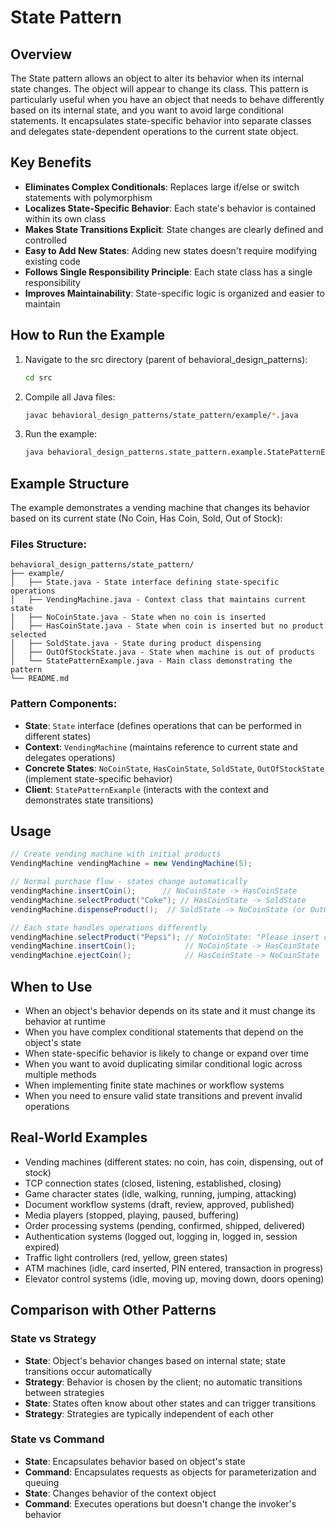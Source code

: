 # State Pattern

## Overview
The State pattern allows an object to alter its behavior when its internal state changes. The object will appear to change its class. This pattern is particularly useful when you have an object that needs to behave differently based on its internal state, and you want to avoid large conditional statements. It encapsulates state-specific behavior into separate classes and delegates state-dependent operations to the current state object.

## Key Benefits
- **Eliminates Complex Conditionals**: Replaces large if/else or switch statements with polymorphism
- **Localizes State-Specific Behavior**: Each state's behavior is contained within its own class
- **Makes State Transitions Explicit**: State changes are clearly defined and controlled
- **Easy to Add New States**: Adding new states doesn't require modifying existing code
- **Follows Single Responsibility Principle**: Each state class has a single responsibility
- **Improves Maintainability**: State-specific logic is organized and easier to maintain

## How to Run the Example

1. Navigate to the src directory (parent of behavioral_design_patterns):
   ```bash
   cd src
   ```

2. Compile all Java files:
   ```bash
   javac behavioral_design_patterns/state_pattern/example/*.java
   ```

3. Run the example:
   ```bash
   java behavioral_design_patterns.state_pattern.example.StatePatternExample
   ```

## Example Structure

The example demonstrates a vending machine that changes its behavior based on its current state (No Coin, Has Coin, Sold, Out of Stock):

### Files Structure:
```
behavioral_design_patterns/state_pattern/
├── example/
│   ├── State.java - State interface defining state-specific operations
│   ├── VendingMachine.java - Context class that maintains current state
│   ├── NoCoinState.java - State when no coin is inserted
│   ├── HasCoinState.java - State when coin is inserted but no product selected
│   ├── SoldState.java - State during product dispensing
│   ├── OutOfStockState.java - State when machine is out of products
│   └── StatePatternExample.java - Main class demonstrating the pattern
└── README.md
```

### Pattern Components:
- **State**: `State` interface (defines operations that can be performed in different states)
- **Context**: `VendingMachine` (maintains reference to current state and delegates operations)
- **Concrete States**: `NoCoinState`, `HasCoinState`, `SoldState`, `OutOfStockState` (implement state-specific behavior)
- **Client**: `StatePatternExample` (interacts with the context and demonstrates state transitions)

## Usage

```java
// Create vending machine with initial products
VendingMachine vendingMachine = new VendingMachine(5);

// Normal purchase flow - states change automatically
vendingMachine.insertCoin();      // NoCoinState -> HasCoinState
vendingMachine.selectProduct("Coke"); // HasCoinState -> SoldState
vendingMachine.dispenseProduct();  // SoldState -> NoCoinState (or OutOfStockState if empty)

// Each state handles operations differently
vendingMachine.selectProduct("Pepsi"); // NoCoinState: "Please insert coin first"
vendingMachine.insertCoin();           // NoCoinState -> HasCoinState
vendingMachine.ejectCoin();            // HasCoinState -> NoCoinState
```

## When to Use

- When an object's behavior depends on its state and it must change its behavior at runtime
- When you have complex conditional statements that depend on the object's state
- When state-specific behavior is likely to change or expand over time
- When you want to avoid duplicating similar conditional logic across multiple methods
- When implementing finite state machines or workflow systems
- When you need to ensure valid state transitions and prevent invalid operations

## Real-World Examples

- Vending machines (different states: no coin, has coin, dispensing, out of stock)
- TCP connection states (closed, listening, established, closing)
- Game character states (idle, walking, running, jumping, attacking)
- Document workflow systems (draft, review, approved, published)
- Media players (stopped, playing, paused, buffering)
- Order processing systems (pending, confirmed, shipped, delivered)
- Authentication systems (logged out, logging in, logged in, session expired)
- Traffic light controllers (red, yellow, green states)
- ATM machines (idle, card inserted, PIN entered, transaction in progress)
- Elevator control systems (idle, moving up, moving down, doors opening)

## Comparison with Other Patterns

### State vs Strategy
- **State**: Object's behavior changes based on internal state; state transitions occur automatically
- **Strategy**: Behavior is chosen by the client; no automatic transitions between strategies
- **State**: States often know about other states and can trigger transitions
- **Strategy**: Strategies are typically independent of each other

### State vs Command
- **State**: Encapsulates behavior based on object's state
- **Command**: Encapsulates requests as objects for parameterization and queuing
- **State**: Changes behavior of the context object
- **Command**: Executes operations but doesn't change the invoker's behavior